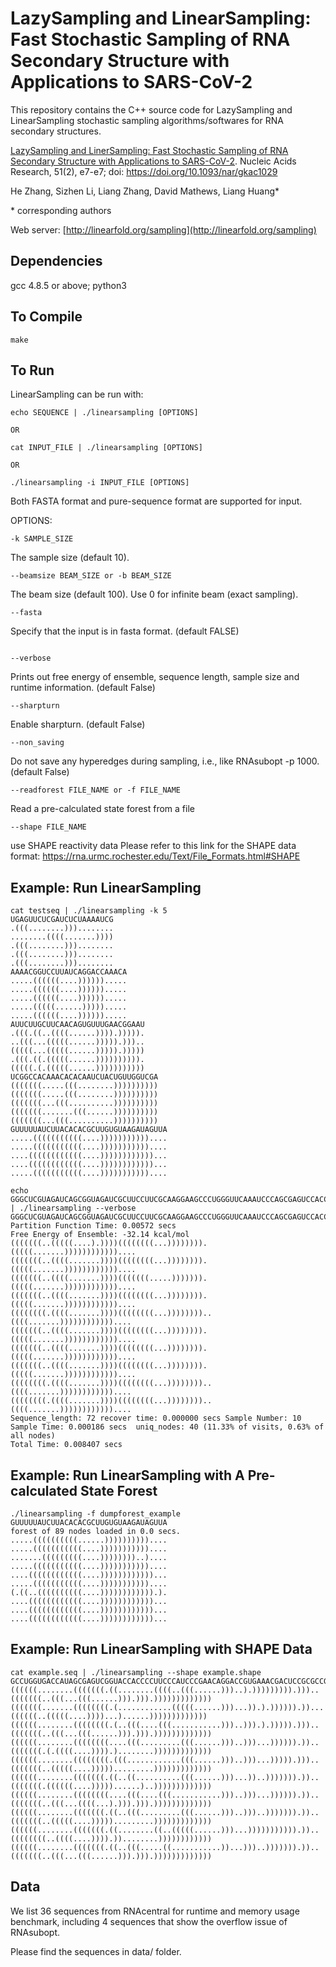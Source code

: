 # LazySampling and LinearSampling: Fast Stochastic Sampling of RNA Secondary Structure with Applications to SARS-CoV-2

This repository contains the C++ source code for LazySampling and LinearSampling stochastic sampling algorithms/softwares for RNA secondary structures.

[LazySampling and LinerSampling: Fast Stochastic Sampling of RNA Secondary Structure with Applications to SARS-CoV-2](https://academic.oup.com/nar/article/51/2/e7/6833303). 
Nucleic Acids Research, 51(2), e7-e7; doi: https://doi.org/10.1093/nar/gkac1029

He Zhang, Sizhen Li, Liang Zhang, David Mathews, Liang Huang*

\* corresponding authors

Web server: [http://linearfold.org/sampling](http://linearfold.org/sampling)

## Dependencies
gcc 4.8.5 or above; 
python3

## To Compile
```
make
```

## To Run
LinearSampling can be run with:
```
echo SEQUENCE | ./linearsampling [OPTIONS]

OR

cat INPUT_FILE | ./linearsampling [OPTIONS]

OR

./linearsampling -i INPUT_FILE [OPTIONS]
```
Both FASTA format and pure-sequence format are supported for input.

OPTIONS:
```
-k SAMPLE_SIZE
```
The sample size (default 10).
```
--beamsize BEAM_SIZE or -b BEAM_SIZE
```
The beam size (default 100). Use 0 for infinite beam (exact sampling).
```
--fasta
```
Specify that the input is in fasta format. (default FALSE)
```

--verbose
```
Prints out free energy of ensemble, sequence length, sample size and runtime information. (default False)
```
--sharpturn
```
Enable sharpturn. (default False)
```
--non_saving
```
Do not save any hyperedges during sampling, i.e., like RNAsubopt -p 1000. (default False)
```
--readforest FILE_NAME or -f FILE_NAME
```
Read a pre-calculated state forest from a file
```
--shape FILE_NAME
```
use SHAPE reactivity data
Please refer to this link for the SHAPE data format:
https://rna.urmc.rochester.edu/Text/File_Formats.html#SHAPE


## Example: Run LinearSampling
```
cat testseq | ./linearsampling -k 5
UGAGUUCUCGAUCUCUAAAAUCG
.(((........)))........
........((((.......))))
.(((........)))........
.(((........)))........
.(((........)))........
AAAACGGUCCUUAUCAGGACCAAACA
.....((((((....)))))).....
.....((((((....)))))).....
.....((((((....)))))).....
.....(((((......))))).....
.....((((((....)))))).....
AUUCUUGCUUCAACAGUGUUUGAACGGAAU
.(((.((..((((......)))).))))).
..(((...(((((......))))).)))..
(((((...(((((......))))).)))))
.(((.((.(((((......)))))))))).
(((((.(.(((((......)))))))))))
UCGGCCACAAACACACAAUCUACUGUUGGUCGA
(((((((.....(((........))))))))))
(((((((.....(((........))))))))))
(((((((...(((..........))))))))))
(((((((.......(((......))))))))))
(((((((...(((..........))))))))))
GUUUUUAUCUUACACACGCUUGUGUAAGAUAGUUA
.....(((((((((((....)))))))))))....
.....(((((((((((....)))))))))))....
....((((((((((((....))))))))))))...
....((((((((((((....))))))))))))...
.....(((((((((((....)))))))))))....

echo GGGCUCGUAGAUCAGCGGUAGAUCGCUUCCUUCGCAAGGAAGCCCUGGGUUCAAAUCCCAGCGAGUCCACCA | ./linearsampling --verbose
GGGCUCGUAGAUCAGCGGUAGAUCGCUUCCUUCGCAAGGAAGCCCUGGGUUCAAAUCCCAGCGAGUCCACCA
Partition Function Time: 0.00572 secs
Free Energy of Ensemble: -32.14 kcal/mol
(((((((..(((((....).))))((((((((...)))))))).(((((.......))))))))))))....
(((((((..((((.......))))((((((((...)))))))).(((((.......))))))))))))....
(((((((..((((.......))))(((((((.....))))))).(((((.......))))))))))))....
(((((((..((((.......))))((((((((...)))))))).(((((.......))))))))))))....
((((((((.((((.......))))((((((((...))))))))..((((.......))))))))))))....
(((((((..((((.......))))((((((((...)))))))).(((((.......))))))))))))....
(((((((..((((.......))))((((((((...)))))))).(((((.......))))))))))))....
(((((((..((((.......))))((((((((...)))))))).(((((.......))))))))))))....
((((((((.((((.......))))((((((((...))))))))..((((.......))))))))))))....
((((((((.((((.......))))((((((((...))))))))..((((.......))))))))))))....
Sequence_length: 72 recover time: 0.000000 secs Sample Number: 10 Sample Time: 0.000186 secs  uniq_nodes: 40 (11.33% of visits, 0.63% of all nodes)
Total Time: 0.008407 secs
```

## Example: Run LinearSampling with A Pre-calculated State Forest
```
./linearsampling -f dumpforest_example
GUUUUUAUCUUACACACGCUUGUGUAAGAUAGUUA
forest of 89 nodes loaded in 0.0 secs.
.....((((((((((......))))))))))....
.....(((((((((((....)))))))))))....
.......(((((((((....))))))))..)....
.....(((((((((((....)))))))))))....
....((((((((((((....))))))))))))...
.....(((((((((((....)))))))))))....
(.((..((((((((((....)))))))))))).).
....((((((((((((....))))))))))))...
....((((((((((((....))))))))))))...
....((((((((((((....))))))))))))...
```

## Example: Run LinearSampling with SHAPE Data
```
cat example.seq | ./linearsampling --shape example.shape
GCCUGGUGACCAUAGCGAGUCGGUACCACCCCUUCCCAUCCCGAACAGGACCGUGAAACGACUCCGCGCCGAUGAUAGUGCGGAUUCCCGUGUGAAAGUAGGUCAUCGCCAGGC
((((((........(((((((.((........((((..(((......)))..).))))))))).)))..(((((((..(((...(((......))).))).)))))))))))))
(((((((.......((((((((.(............(((((......)))...)).).)))))).))...((((((..(((((....))))...)......)))))))))))))
((((((........((((((((.(..(((....(((...........)))..))).).))))).)))..(((((((..(((...(((......))).))).)))))))))))))
((((((........((((((((....(((.........(((......)))..)))...)))))).))..(((((((.(.((((....)))).)........)))))))))))))
((((((........((((((((.(((............(((......)))..)))...))))).)))..(((((((..(((((....))))).........)))))))))))))
((((((........(((((((.((..((..........(((......)))...))..))))))).))..(((((((.((((((....)))))......)..)))))))))))))
((((((........((((((((....(((....(((...........)))..)))...)))))).))..(((((((..(((...((((...).))).))).)))))))))))))
((((((........(((((((.((..(((.........(((......)))..)))..))))))).))..(((((((..(((((....))))).........)))))))))))))
((((((........(((((((.((........((..(((((......)))...))))))))))).))..((((((((..((((....)))).))........))))))))))))
((((((........(((((((.((..(((.....((...........))...)))..))))))).))..(((((((..(((...(((......))).))).)))))))))))))
```

## Data
We list 36 sequences from RNAcentral for runtime and memory usage benchmark, 
including 4 sequences that show the overflow issue of RNAsubopt.

Please find the sequences in data/ folder.
